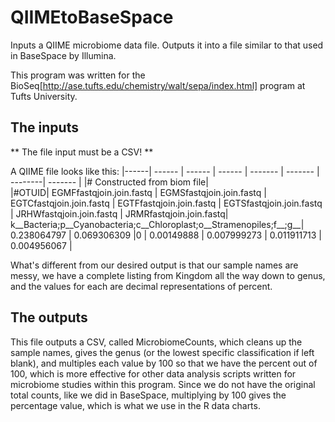 # QIIMEtoBaseSpace
Inputs a QIIME microbiome data file. Outputs it into a file similar to that used in BaseSpace by Illumina. 

This program was written for the BioSeq[http://ase.tufts.edu/chemistry/walt/sepa/index.html] program at Tufts University.

## The inputs
** The file input must be a CSV! ** 

A QIIME file looks like this:
|------|	------ |	------ | ------ | ------- | ------- | --------|	------- |
|#	Constructed	from	biom	file|			
|#OTUID|	EGMFfastqjoin.join.fastq |	EGMSfastqjoin.join.fastq | EGTCfastqjoin.join.fastq	| EGTFfastqjoin.join.fastq	| EGTSfastqjoin.join.fastq	| JRHWfastqjoin.join.fastq |	JRMRfastqjoin.join.fastq|
k__Bacteria;p__Cyanobacteria;c__Chloroplast;o__Stramenopiles;f__;g__|	0.238064797 |	0.069306309 |0 |	0.00149888 |	0.007999273 |	0.011911713 |	0.004956067 |

What's different from our desired output is that our sample names are messy, we have a complete listing from Kingdom all the way down to genus, and the values for each are decimal representations of percent.

## The outputs
This file outputs a CSV, called MicrobiomeCounts, which cleans up the sample names, gives the genus (or the lowest specific classification if left blank), and multiples each value by 100 so that we have the percent out of 100, which is more effective for other data analysis scripts written for microbiome studies within this program. Since we do not have the original total counts, like we did in BaseSpace, multiplying by 100 gives the percentage value, which is what we use in the R data charts. 
